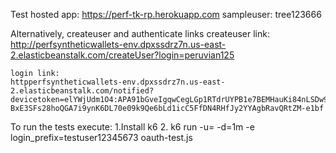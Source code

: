 
Test hosted app:
    https://perf-tk-rp.herokuapp.com
    sampleuser: tree123666

Alternatively, createuser and authenticate links
    createuser link:
    http://perfsyntheticwallets-env.dpxssdrz7n.us-east-2.elasticbeanstalk.com/createUser?login=peruvian125

    login link:
    httpperfsyntheticwallets-env.dpxssdrz7n.us-east-2.elasticbeanstalk.com/notified?devicetoken=elYWjUdm1O4:APA91bGveIgqwCegLGp1RTdrUYPB1e7BEMHauKi84nLSDw9ie94ckxDOx9cp9mH4ITue-BxE3SFs28hoQGA7i9ynK6DL70e09k9Qe6bLd1icC5FfDN4RHfJy2YYAgbRavQRtZM-e1bf

To run the tests execute:
1.Install k6
2. k6  run -u=<number of users> -d=1m -e login_prefix=testuser12345673 oauth-test.js
    

